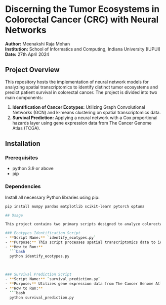 # Discerning the Tumor Ecosystems in Colorectal Cancer (CRC) with Neural Networks

**Author:** Meenakshi Raja Mohan  
**Institution:** School of Informatics and Computing, Indiana University (IUPUI)  
**Date:** 27th April 2024

## Project Overview
This repository hosts the implementation of neural network models for analyzing spatial transcriptomics to identify distinct tumor ecosystems and predict patient survival in colorectal cancer. The project is divided into two main components:
1. **Identification of Cancer Ecotypes:** Utilizing Graph Convolutional Networks (GCN) and k-means clustering on spatial transcriptomics data.
2. **Survival Prediction:** Applying a neural network with a Cox proportional hazards layer using gene expression data from The Cancer Genome Atlas (TCGA).

## Installation

### Prerequisites
- python 3.9 or above
- pip

### Dependencies
Install all necessary Python libraries using pip:
```bash
pip install numpy pandas matplotlib scikit-learn pytorch optuna

## Usage

This project contains two primary scripts designed to analyze colorectal cancer data through advanced neural network models. Below are detailed instructions on how to use these scripts:

### Ecotypes Identification Script
- **Script Name:** `identify_ecotypes.py`
- **Purpose:** This script processes spatial transcriptomics data to identify distinct tumor ecosystems in colorectal cancer tissue using a combination of Graph Convolutional Networks (GCN) and k-means clustering.
- **How to Run:**
  ```bash
  python identify_ecotypes.py
  
  
  
### Survival Prediction Script
- **Script Name:** `survival_prediction.py`
- **Purpose:** Utilizes gene expression data from The Cancer Genome Atlas (TCGA) to train a neural network with a Cox proportional hazards layer for predicting patient survival.
- **How to Run:**
  ```bash
  python survival_prediction.py

